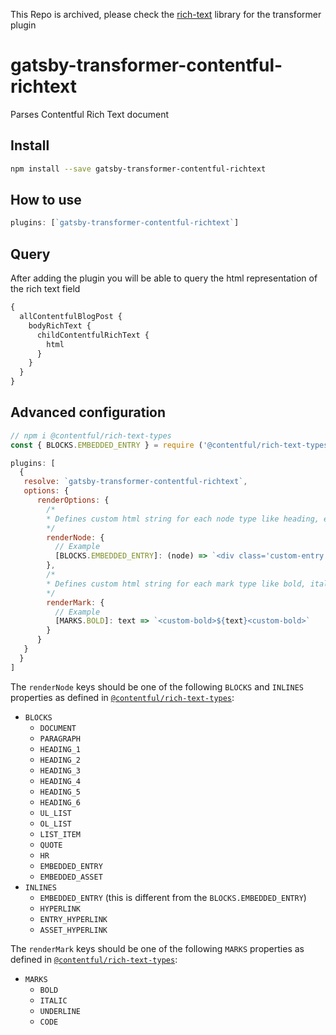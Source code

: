 This Repo is archived, please check the [rich-text](https://github.com/contentful/rich-text) library for the transformer plugin

# gatsby-transformer-contentful-richtext

Parses Contentful Rich Text document

## Install

```sh
npm install --save gatsby-transformer-contentful-richtext
```

## How to use

```js
plugins: [`gatsby-transformer-contentful-richtext`]
```

## Query

After adding the plugin you will be able to query the html representation of the rich text field

```graphql
{
  allContentfulBlogPost {
    bodyRichText {
      childContentfulRichText {
        html
      }
    }
  }
}
```

## Advanced configuration

```js
// npm i @contentful/rich-text-types
const { BLOCKS.EMBEDDED_ENTRY } = require ('@contentful/rich-text-types')

plugins: [
  {
   resolve: `gatsby-transformer-contentful-richtext`,
   options: {
      renderOptions: {
        /*
        * Defines custom html string for each node type like heading, embedded entries etc..
        */
        renderNode: {
          // Example
          [BLOCKS.EMBEDDED_ENTRY]: (node) => `<div class='custom-entry'>${customComponentRenderer(node)}</div>`
        },
        /*
        * Defines custom html string for each mark type like bold, italic etc..
        */
        renderMark: {
          // Example
          [MARKS.BOLD]: text => `<custom-bold>${text}<custom-bold>`
        }
      }
   }
  }
]
```

The `renderNode` keys should be one of the following `BLOCKS` and `INLINES` properties as defined in [`@contentful/rich-text-types`](https://www.npmjs.com/package/@contentful/rich-text-types):

- `BLOCKS`
  - `DOCUMENT`
  - `PARAGRAPH`
  - `HEADING_1`
  - `HEADING_2`
  - `HEADING_3`
  - `HEADING_4`
  - `HEADING_5`
  - `HEADING_6`
  - `UL_LIST`
  - `OL_LIST`
  - `LIST_ITEM`
  - `QUOTE`
  - `HR`
  - `EMBEDDED_ENTRY`
  - `EMBEDDED_ASSET`
- `INLINES`
  - `EMBEDDED_ENTRY` (this is different from the `BLOCKS.EMBEDDED_ENTRY`)
  - `HYPERLINK`
  - `ENTRY_HYPERLINK`
  - `ASSET_HYPERLINK`

The `renderMark` keys should be one of the following `MARKS` properties as defined in [`@contentful/rich-text-types`](https://www.npmjs.com/package/@contentful/rich-text-types):

- `MARKS`
  - `BOLD`
  - `ITALIC`
  - `UNDERLINE`
  - `CODE`
